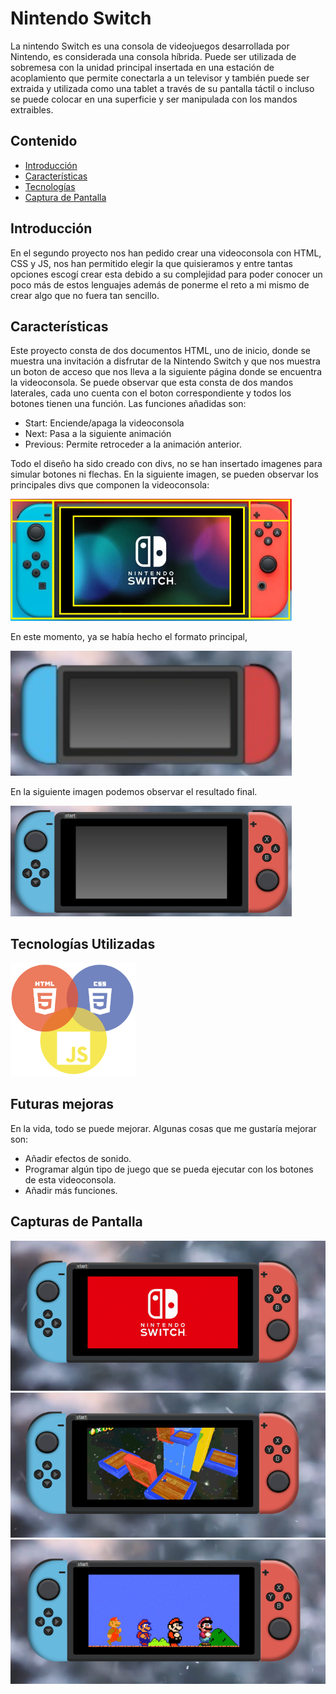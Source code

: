 # Nintendo Switch

La nintendo Switch es una consola de videojuegos desarrollada por Nintendo, es considerada una consola híbrida. Puede ser utilizada de sobremesa con la unidad principal insertada en una estación de acoplamiento que permite conectarla a un televisor y también puede ser extraida y utilizada como una tablet a través de su pantalla táctil o incluso se puede colocar en una superficie y ser manipulada con los mandos extraibles. 

## Contenido

- [Introducción](#introducción)
- [Características](#características)
- [Tecnologías](#tecnologías-utilizadas) 
- [Captura de Pantalla](#capturas-de-pantalla)
 
## Introducción

En el segundo proyecto nos han pedido crear una videoconsola con HTML, CSS y JS, nos han permitido elegir la que quisieramos y entre tantas opciones escogí crear esta debido a su complejidad para poder conocer un poco más de estos lenguajes además de ponerme el reto a mi mismo de crear algo que no fuera tan sencillo. 

## Características

Este proyecto consta de dos documentos HTML, uno de inicio, donde se muestra una invitación a disfrutar de la Nintendo Switch y que nos muestra un boton de acceso que nos lleva a la siguiente página donde se encuentra la videoconsola. 
Se puede observar que esta consta de dos mandos laterales, cada uno cuenta con el boton correspondiente y todos los botones tienen una función. 
Las funciones añadidas son: 
- Start: Enciende/apaga la videoconsola
- Next: Pasa a la siguiente animación 
- Previous: Permite retroceder a la animación anterior. 

Todo el diseño ha sido creado con divs, no se han insertado imagenes para simular botones ni flechas. En la siguiente imagen, se pueden observar los principales divs que componen la videoconsola:

<img src="./img/divs.png" alt="divs" width="450"/>

En este momento, ya se había hecho el formato principal,

<img src="./img/medio.png" alt="boxes" width="450"/>

En la siguiente imagen podemos observar el resultado final.

<img src="./img/resultado.png" alt="final" width="450"/>

## Tecnologías Utilizadas

<img src="./img/tecnologias.png" alt="lenguajes" width="200"/>
 
 ## Futuras mejoras

En la vida, todo se puede mejorar. Algunas cosas que me gustaría mejorar son: 
 - Añadir efectos de sonido.
 - Programar algún tipo de juego que se pueda ejecutar con los botones de esta  videoconsola.
 - Añadir más funciones. 

## Capturas de Pantalla

<img src="./img/startimg.png" alt="release" width=""/>

<img src="./img/game1.png" alt="drawing" width=""/>

<img src="./img/game2.png" alt="drawing" width=""/>
